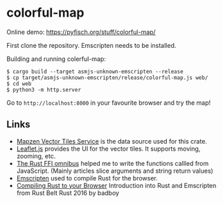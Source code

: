 colorful-map
============

Online demo: https://pyfisch.org/stuff/colorful-map/

First clone the repository. Emscripten needs to be installed.

Building and running colerful-map:

```
$ cargo build --target asmjs-unknown-emscripten --release
$ cp target/asmjs-unknown-emscripten/release/colorful-map.js web/
$ cd web
$ python3 -m http.server
```

Go to `http://localhost:8000` in your favourite browser and try the map!

Links
-----

* [Mapzen Vector Tiles Service](https://mapzen.com/documentation/vector-tiles/)
  is the data source used for this crate.
* [Leaflet.js](http://leafletjs.com) provides the UI for the vector tiles.
  It supports moving, zooming, etc.
* [The Rust FFI omnibus](http://jakegoulding.com/rust-ffi-omnibus/) helped
  me to write the functions callled from JavaScript.
  (Mainly articles slice arguments and string return values)
* [Emscripten](https://kripken.github.io/emscripten-site/) used to compile
  Rust for the browser.
* [Compiling Rust to your Browser](http://www.hellorust.com/emscripten/)
  Introduction into Rust and Emscripten from Rust Belt Rust 2016 by badboy
